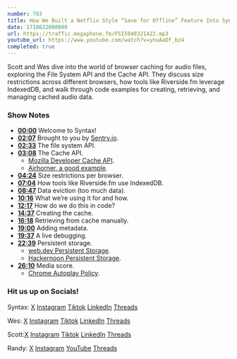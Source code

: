 ```yaml
---
number: 783
title: How We Built a Netflix Style “Save for Offline” Feature Into Syntax
date: 1718622000000
url: https://traffic.megaphone.fm/FSI5949321422.mp3
youtube_url: https://www.youtube.com/watch?v=ynuAaDf_bz4
completed: true
---
```


Scott and Wes dive into the world of browser caching for audio files, exploring the File System API and the Cache API. They discuss size restrictions across different browsers, how tools like Riverside.fm leverage IndexedDB, and walk through code examples for creating, retrieving, and managing cached audio data.

### Show Notes

* **[00:00](#t=00:00)** Welcome to Syntax!
* **[02:07](#t=02:07)** Brought to you by [Sentry.io](https://sentry.io/syntax).
* **[02:33](#t=02:33)** The file system API.
* **[03:08](#t=03:08)** The Cache API.
    * [Mozilla Developer Cache API](https://developer.mozilla.org/en-US/docs/Web/API/Cache).
    * [Airhorner, a good example](https://airhorner.com/).
* **[04:24](#t=04:24)** Size restrictions per browser.
* **[07:04](#t=07:04)** How tools like Riverside.fm use IndexedDB.
* **[08:47](#t=08:47)** Data eviction (too much data).
* **[10:16](#t=10:16)** What we’re using it for and how.
* **[12:17](#t=12:17)** How do we do this in code?
* **[14:37](#t=14:37)** Creating the cache.
* **[16:18](#t=16:18)** Retrieving from cache manually.
* **[19:00](#t=19:00)** Adding metadata.
* **[19:37](#t=19:37)** A live debugging.
* **[22:39](#t=22:39)** Persistent storage.
    * [web.dev Persistent Storage](https://web.dev/articles/persistent-storage).
    * [Hackernoon Persistent Storage](https://hackernoon.com/persistent-data-what-working-with-the-storage-api-looks-like).
* **[26:10](#t=26:10)** Media score.
    * [Chrome Autoplay Policy](https://developer.chrome.com/blog/autoplay).

### Hit us up on Socials!

Syntax: [X](https://twitter.com/syntaxfm) [Instagram](https://www.instagram.com/syntax_fm/) [Tiktok](https://www.tiktok.com/@syntaxfm) [LinkedIn](https://www.linkedin.com/company/96077407/admin/feed/posts/) [Threads](https://www.threads.net/@syntax_fm)

Wes: [X](https://twitter.com/wesbos) [Instagram](https://www.instagram.com/wesbos/) [Tiktok](https://www.tiktok.com/@wesbos) [LinkedIn](https://www.linkedin.com/in/wesbos/) [Threads](https://www.threads.net/@wesbos)

Scott:[X](https://twitter.com/stolinski) [Instagram](https://www.instagram.com/stolinski/) [Tiktok](https://www.tiktok.com/@stolinski) [LinkedIn](https://www.linkedin.com/in/stolinski/) [Threads](https://www.threads.net/@stolinski)

Randy: [X](https://twitter.com/randyrektor) [Instagram](https://www.instagram.com/randyrektor/) [YouTube](https://www.youtube.com/@randyrektor) [Threads](https://www.threads.net/@randyrektor)
